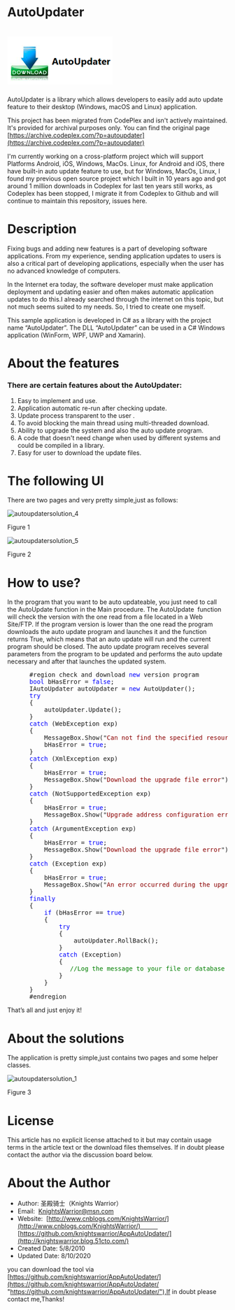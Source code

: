 # AutoUpdater
# ![AutoUpdater](AutoUpdater.PNG)

AutoUpdater is a library which allows developers to easily add auto update feature to their desktop (Windows, macOS and Linux) application. 

This project has been migrated from CodePlex and isn't actively maintained. It's provided for archival purposes only.
You can find the original page [https://archive.codeplex.com/?p=autoupdater](https://archive.codeplex.com/?p=autoupdater)  

I'm currently working on a cross-platform project which will support Platforms Android, iOS, Windows, MacOs. Linux, for Android and iOS, there have built-in auto update feature to use, but for Windows, MacOs, Linux, I found my previous open source project which I built in 10 years ago and got around 1 million downloads in Codeplex for last ten years  still works, as Codeplex has been stopped, I migrate it from Codeplex to Github and will continue to maintain this repository, issues here.

# Description

Fixing bugs and adding new features is a part of developing software applications. From my experience, sending application updates to users is also a critical part of developing applications, especially when the user has no advanced knowledge of computers. 

In the Internet era today, the software developer must make application deployment and updating easier and often makes automatic application updates to do this.I already searched through the internet on this topic, but not much seems suited to my needs. So, I tried to create one myself. 

This sample application is developed in C# as a library with the project name “AutoUpdater”. The DLL “AutoUpdater” can be used in a C# Windows application (WinForm, WPF, UWP and Xamarin).

# About the features

### There are certain features about the AutoUpdater:

1. Easy to implement and use.  
2. Application automatic re-run after checking update.  
3. Update process transparent to the user .  
4. To avoid blocking the main thread using multi-threaded download.  
5. Ability to upgrade the system and also the auto update program.  
6. A code that doesn't need change when used by different systems and could be compiled in a library.  
7. Easy for user to download the update files.

# The following UI

There are two pages and very pretty simple,just as follows:

![autoupdatersolution_4](https://github.com/knightswarrior/AppAutoUpdater/blob/master/autoupdatersolution_4.png)

Figure 1

![autoupdatersolution_5](https://github.com/knightswarrior/AppAutoUpdater/blob/master/autoupdatersolution_5.png)

Figure 2

# How to use?

In the program that you want to be auto updateable, you just need to call the AutoUpdate function in the Main procedure. The AutoUpdate  function will check the version with the one read from a file located in a Web Site/FTP. If the program version is lower than the one read the program downloads the auto update program and launches it and the function returns True, which means that an auto update will run and the current program should be closed. The auto update program receives several parameters from the program to be updated and performs the auto update necessary and after that launches the updated system.

<pre>      #region check and download <span style="color: #0000ff;">new</span> version program
      <span style="color: #0000ff;">bool</span> bHasError = <span style="color: #0000ff;">false</span>;
      IAutoUpdater autoUpdater = <span style="color: #0000ff;">new</span> AutoUpdater();
      <span style="color: #0000ff;">try</span>
      {
          autoUpdater.Update();
      }
      <span style="color: #0000ff;">catch</span> (WebException exp)
      {
          MessageBox.Show("<span style="color: #8b0000;">Can not find the specified resource</span>");
          bHasError = <span style="color: #0000ff;">true</span>;
      }
      <span style="color: #0000ff;">catch</span> (XmlException exp)
      {
          bHasError = <span style="color: #0000ff;">true</span>;
          MessageBox.Show("<span style="color: #8b0000;">Download the upgrade file error</span>");
      }
      <span style="color: #0000ff;">catch</span> (NotSupportedException exp)
      {
          bHasError = <span style="color: #0000ff;">true</span>;
          MessageBox.Show("<span style="color: #8b0000;">Upgrade address configuration error</span>");
      }
      <span style="color: #0000ff;">catch</span> (ArgumentException exp)
      {
          bHasError = <span style="color: #0000ff;">true</span>;
          MessageBox.Show("<span style="color: #8b0000;">Download the upgrade file error</span>");
      }
      <span style="color: #0000ff;">catch</span> (Exception exp)
      {
          bHasError = <span style="color: #0000ff;">true</span>;
          MessageBox.Show("<span style="color: #8b0000;">An error occurred during the upgrade process</span>");
      }
      <span style="color: #0000ff;">finally</span>
      {
          <span style="color: #0000ff;">if</span> (bHasError == <span style="color: #0000ff;">true</span>)
          {
              <span style="color: #0000ff;">try</span>
              {
                  autoUpdater.RollBack();
              }
              <span style="color: #0000ff;">catch</span> (Exception)
              {
                 <span style="color: #008000;">//Log the message to your file or database</span>
              }
          }
      }
      #endregion</pre>

That’s all and just enjoy it!

# About the solutions

The application is pretty simple,just contains two pages and some helper classes.

![autoupdatersolution_1](https://github.com/knightswarrior/AppAutoUpdater/blob/master/autoupdatersolution_1.png)

Figure 3

# License

This article has no explicit license attached to it but may contain usage terms in the article text or the download files themselves. If in doubt please contact the author via the discussion board below.

# About the Author

*   Author: 圣殿骑士（Knights Warrior）
*   Email:  [KnightsWarrior@msn.com](mailto:KnightsWarrior@msn.com)
*   Website:  [http://www.cnblogs.com/KnightsWarrior/](http://www.cnblogs.com/KnightsWarrior/)           [https://github.com/knightswarrior/AppAutoUpdater/](http://knightswarrior.blog.51cto.com/)
*   Created Date: 5/8/2010
*   Updated Date: 8/10/2020


you can download the tool via [https://github.com/knightswarrior/AppAutoUpdater/](https://github.com/knightswarrior/AppAutoUpdater/ "https://github.com/knightswarrior/AppAutoUpdater/"),If in doubt please contact me,Thanks!

</div>
